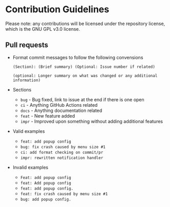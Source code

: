 # Contribution Guidelines

Please note: any contributions will be licensed under
the repository license, which is the GNU GPL v3.0 license.

## Pull requests

* Format commit messages to follow the following convensions

    ```error-be-gone
    (Section): (Brief summary) (Optional: Issue number if related)

    (optional: Longer summary on what was changed or any additional information)
    ```

* Sections
  * `bug` - Bug fixed, link to issue at the end if there is one open
  * `ci` - Anything GitHub Actions related
  * `docs` - Anything documentation related
  * `feat` - New feature added
  * `impr` - Improved upon something without adding additional features

* Valid examples
  * `feat: add popup config`
  * `bug: fix crash caused by menu size #1`
  * `ci: add format checking on commit/pr`
  * `impr: rewritten notification handler`

* Invalid examples
  * `Feat: add popup config`
  * `feat: Add popup config`
  * `feat: add popup config.`
  * `feat: fix crash caused by menu size #1`
  * `bug: add popup config.`

